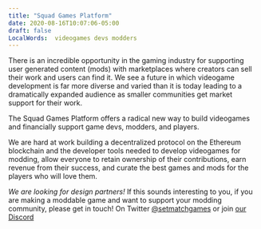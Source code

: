 ```yaml
---
title: "Squad Games Platform"
date: 2020-08-16T10:07:06-05:00
draft: false
LocalWords:  videogames devs modders
---
```


There is an incredible opportunity in the gaming industry for
supporting user generated content (mods) with marketplaces where
creators can sell their work and users can find it. We see a future in
which videogame development is far more diverse and varied than
it is today leading to a dramatically expanded audience as smaller
communities get market support for their work.

The Squad Games Platform offers a radical new way to build videogames
and financially support game devs, modders, and players.

We are hard at work building a decentralized protocol on the Ethereum
blockchain and the developer tools needed to develop videogames for
modding, allow everyone to retain ownership of their contributions,
earn revenue from their success, and curate the best games and mods
for the players who will love them.

*We are looking for design partners!* If this sounds interesting to
you, if you are making a moddable game and want to support your
modding community, please get in touch!  On Twitter
[@setmatchgames](https://twitter.com/setmatchgames) or join [our
Discord](https://discord.gg/4wq7nTN)

